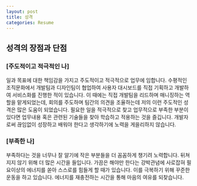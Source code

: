 ```yaml
---
layout: post
title: 성격
categories: Resume
---
```


## 성격의 장점과 단점

### [주도적이고 적극적인 나]

일과 목표에 대한 책임감을 가지고 주도적이고 적극적으로 업무에 임합니다. 수평적인 조직문화에서 개발팀과 디자인팀이 협업하여 사용자 대시보드를 직접 기획하고 개발하여 서비스화를 진행한 적이 있습니다. 이 때에는 직접 개발팀을 리드하며 매니징하는 역할을 맡게되었는데, 회의를 주도하며 팀간의 의견을 조율하는데 저의 이런 주도적인 성격은 많은 도움이 되었습니다. 필요한 일을 적극적으로 찾고 업무적으로 부족한 부분이 있다면 업무내용 혹은 관련된 기술들을 찾아 학습하고 적용하는 것을 즐깁니다. 개발자로써 끊임없이 성장하고 배워야 한다고 생각하기에 노력을 게을리하지 않습니다.

### [부족한 나]

부족하다는 것을 너무나 잘 알기에 작은 부분들을 더 꼼꼼하게 챙기려 노력합니다. 뒤쳐지지 않기 위해 더 많은 시간을 들입니다. 가끔은 해야만 한다는 강박관념에 사로잡혀 필요이상의 에너지를 쏟아 스스로를 힘들게 할 때가 있습니다. 이를 극복하기 위해 꾸준한 운동을 하고 있습니다. 에너지를 재충전하는 시간을 통해 마음의 여유를 되찾습니다.
